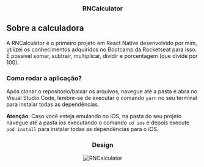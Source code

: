 <h3 align="center">
  RNCalculator
</h3>

## Sobre a calculadora

A RNCalculator é o primeiro projeto em React Native desenvolvido por mim, utilizei os conhecimentos adquiridos no Bootcamp da Rocketseat para isso. É possível somar, subtrair, multiplicar, dividir e porcentagem (que divide por 100).

### Como rodar a aplicação?

Após clonar o repositório/baixar os arquivos, navegue até a pasta e abra no Visual Studio Code, lembre-se de executar o comando `yarn` no seu terminal para instalar todas as dependências.

**Atenção**: Caso você esteja emulando no iOS, na pasta do seu projeto navegue até a pasta ios executando o comando `cd ios` e depois execute `pod install` para instalar todas as dependências para o iOS.

<h3 align="center">
  Design
</h3>

<p align="center">
  <img alt="RNCalculator" src="https://i.imgur.com/7acThzb.png">
</p>
